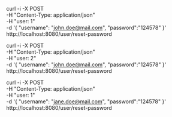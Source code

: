 curl -i -X POST \
    -H "Content-Type: application/json" \
    -H "user: 1" \
    -d '{ "username": "john.doe@mail.com", "password":"124578" }' \
    http://localhost:8080/user/reset-password

curl -i -X POST \
    -H "Content-Type: application/json" \
    -H "user: 2" \
    -d '{ "username": "john.doe@mail.com", "password":"124578" }' \
    http://localhost:8080/user/reset-password

curl -i -X POST \
    -H "Content-Type: application/json" \
    -H "user: 1" \
    -d '{ "username": "jane.doe@mail.com", "password":"124578" }' \
    http://localhost:8080/user/reset-password
